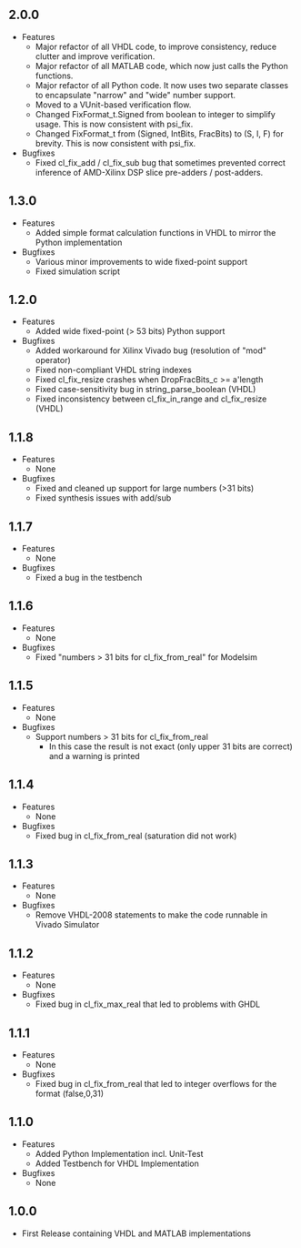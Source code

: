 ## 2.0.0
* Features
  * Major refactor of all VHDL code, to improve consistency, reduce clutter and improve verification.
  * Major refactor of all MATLAB code, which now just calls the Python functions.
  * Major refactor of all Python code. It now uses two separate classes to encapsulate "narrow" and "wide" number support.
  * Moved to a VUnit-based verification flow.
  * Changed FixFormat_t.Signed from boolean to integer to simplify usage. This is now consistent with psi_fix.
  * Changed FixFormat_t from (Signed, IntBits, FracBits) to (S, I, F) for brevity. This is now consistent with psi_fix.
* Bugfixes
  * Fixed cl_fix_add / cl_fix_sub bug that sometimes prevented correct inference of AMD-Xilinx DSP slice pre-adders / post-adders.

## 1.3.0
* Features
  * Added simple format calculation functions in VHDL to mirror the Python implementation
* Bugfixes
  * Various minor improvements to wide fixed-point support
  * Fixed simulation script

## 1.2.0
* Features
  * Added wide fixed-point (> 53 bits) Python support
* Bugfixes
  * Added workaround for Xilinx Vivado bug (resolution of "mod" operator)
  * Fixed non-compliant VHDL string indexes
  * Fixed cl_fix_resize crashes when DropFracBits_c >= a'length
  * Fixed case-sensitivity bug in string_parse_boolean (VHDL)
  * Fixed inconsistency between cl_fix_in_range and cl_fix_resize (VHDL)

## 1.1.8

* Features
  * None
* Bugfixes
  * Fixed and cleaned up support for large numbers (>31 bits)
  * Fixed synthesis issues with add/sub

## 1.1.7

* Features
  * None
* Bugfixes
  * Fixed a bug in the testbench

## 1.1.6

* Features
  * None
* Bugfixes
  * Fixed "numbers > 31 bits for cl\_fix\_from\_real" for Modelsim

## 1.1.5

* Features
  * None
* Bugfixes
  * Support numbers > 31 bits for cl\_fix\_from\_real
    * In this case the result is not exact (only upper 31 bits are correct) and a warning is printed

## 1.1.4

* Features
  * None
* Bugfixes
  * Fixed bug in cl\_fix\_from\_real (saturation did not work)

## 1.1.3

* Features
  * None
* Bugfixes
  * Remove VHDL-2008 statements to make the code runnable in Vivado Simulator

## 1.1.2

* Features
  * None
* Bugfixes
  * Fixed bug in cl\_fix\_max\_real that led to problems with GHDL

## 1.1.1

* Features
  * None
* Bugfixes
  * Fixed bug in cl\_fix\_from\_real that led to integer overflows for the format (false,0,31)

## 1.1.0

* Features
  * Added Python Implementation incl. Unit-Test
  * Added Testbench for VHDL Implementation
* Bugfixes
  * None

## 1.0.0

* First Release containing VHDL and MATLAB implementations
